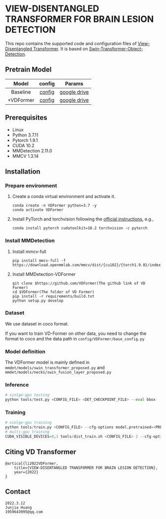 # VIEW-DISENTANGLED TRANSFORMER FOR BRAIN LESION DETECTION

This repo contains the supported code and configuration files of [View-Disentangled Transformer](https://empty.com). It is based on [Swin-Transformer-Object-Detection](https://github.com/SwinTransformer/Swin-Transformer-Object-Detection).

## Pretrain Model

|   Model   |                            config                            |                            Params                            |
| :-------: | :----------------------------------------------------------: | :----------------------------------------------------------: |
| Baseline  | [config](VDFormer/configs/VDFormer/SwinCascadeRCNN_config.py) | [google drive](https://drive.google.com/file/d/1_kn-7yX6vD5YPB4l61lAX6IgIBR1yPgW/view?usp=sharing) |
| +VDFormer | [config](VDFormer/configs/VDFormer/SwinCascadeRCNN_VDFormer_config.py) | [google drive](https://drive.google.com/file/d/1xsIn5gauJNBf38BhQBV2Kvd8fJCzpGG7/view?usp=sharing) |

## Prerequisites

- Linux
- Python 3.7.11
- Pytorch 1.9.1
- CUDA 10.2
- MMDetection 2.11.0
- MMCV 1.3.14

## Installation

### Prepare environment

1. Create a conda virtual environment and activate it.

    ```shell
    conda create -n VDFormer python=3.7 -y
    conda activate VDFormer
    ```
2. Install PyTorch and torchvision following the [official instructions](https://pytorch.org/), e.g.,

    ```shell
    conda install pytorch cudatoolkit=10.2 torchvision -c pytorch
    ```
### Install MMDetection
1. Install mmcv-full
    ```shell
    pip install mmcv-full -f https://download.openmmlab.com/mmcv/dist/{cu102}/{torch1.9.0}/index.html
    ```
2. Install MMDetection-VDFormer
   ```shell
   git clone $https://github.com/VDFormer(The github link of VD Former)
   cd $VDFormer(The folder of VD Former)
   pip install -r requirements/build.txt
   python setup.py develop
   ```
### Dataset
We use dataset in coco format. 

If you want to train VD-Former on other data, you need to change the format to coco and the data path in `config/VDFormer/base_config.py`

### Model definition
The VDFormer model is mainly defined in `mmdet/models/swin_transformer_proposed.py` and `mmdet/models/necks/swin_fusion_layer_proposed.py`
### Inference
```python
# sinlge-gpu testing
python tools/test.py <CONFIG_FILE> <DET_CHECKPOINT_FILE> --eval bbox
```
### Training
```python
# sinlge-gpu training
python tools/train.py <CONFIG_FILE> --cfg-options model.pretrained=<PRETRAIN_MODEL>
# multi-gpu training
CUDA_VISIBLE_DEVICES=0,1 tools/dist_train.sh <CONFIG_FILE> 2 --cfg-options model.pretrained=<PRETRAIN_MODEL>
```
## Citing VD Transformer
```
@artical{li2022VDFormer,
    title={VIEW-DISENTANGLED TRANSFORMER FOR BRAIN LESION DETECTION},
    year={2022}
}
```
## Contact
```
2022.3.12 
Junjia Huang
1959643995@qq.com
```